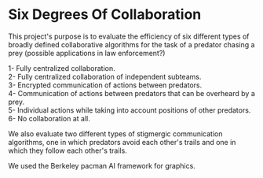 # Six Degrees Of Collaboration  

This project's purpose is to evaluate the efficiency of six different types of broadly defined collaborative algorithms for the task of a predator chasing a prey (possible applications in law enforcement?)  

1- Fully centralized collaboration.  
2- Fully centralized collaboration of independent subteams.  
3- Encrypted communication of actions between predators.  
4- Communication of actions between predators that can be overheard by a prey.  
5- Individual actions while taking into account positions of other predators.  
6- No collaboration at all.  

We also evaluate two different types of stigmergic communication algorithms, one in which predators avoid each other's trails and one in which they follow each other's trails.   

We used the Berkeley pacman AI framework for graphics.

